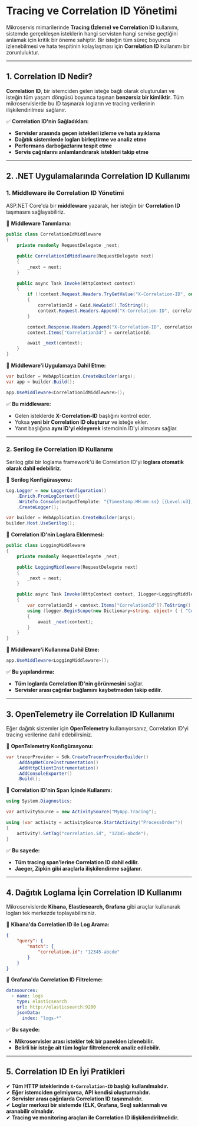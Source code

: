 # Tracing ve Correlation ID Yönetimi

Mikroservis mimarilerinde **Tracing (İzleme) ve Correlation ID** kullanımı, sistemde gerçekleşen isteklerin hangi servisten hangi servise geçtiğini anlamak için kritik bir öneme sahiptir. Bir isteğin tüm süreç boyunca izlenebilmesi ve hata tespitinin kolaylaşması için **Correlation ID** kullanımı bir zorunluluktur.

---

## 1. Correlation ID Nedir?

**Correlation ID**, bir istemciden gelen isteğe bağlı olarak oluşturulan ve isteğin tüm yaşam döngüsü boyunca taşınan **benzersiz bir kimliktir**. Tüm mikroservislerde bu ID taşınarak logların ve tracing verilerinin ilişkilendirilmesi sağlanır.

✅ **Correlation ID'nin Sağladıkları:**  
- **Servisler arasında geçen istekleri izleme ve hata ayıklama**  
- **Dağıtık sistemlerde logları birleştirme ve analiz etme**  
- **Performans darboğazlarını tespit etme**  
- **Servis çağrılarını anlamlandırarak istekleri takip etme**  

---

## 2. .NET Uygulamalarında Correlation ID Kullanımı

### **1. Middleware ile Correlation ID Yönetimi**

ASP.NET Core'da bir **middleware** yazarak, her isteğin bir **Correlation ID** taşımasını sağlayabiliriz.

📌 **Middleware Tanımlama:**

```csharp
public class CorrelationIdMiddleware
{
    private readonly RequestDelegate _next;

    public CorrelationIdMiddleware(RequestDelegate next)
    {
        _next = next;
    }

    public async Task Invoke(HttpContext context)
    {
        if (!context.Request.Headers.TryGetValue("X-Correlation-ID", out var correlationId))
        {
            correlationId = Guid.NewGuid().ToString();
            context.Request.Headers.Append("X-Correlation-ID", correlationId);
        }

        context.Response.Headers.Append("X-Correlation-ID", correlationId);
        context.Items["CorrelationId"] = correlationId;

        await _next(context);
    }
}
```

📌 **Middleware'i Uygulamaya Dahil Etme:**

```csharp
var builder = WebApplication.CreateBuilder(args);
var app = builder.Build();

app.UseMiddleware<CorrelationIdMiddleware>();
```

✅ **Bu middleware:**  
- Gelen isteklerde **X-Correlation-ID** başlığını kontrol eder.  
- Yoksa **yeni bir Correlation ID oluşturur** ve isteğe ekler.  
- Yanıt başlığına **aynı ID'yi ekleyerek** istemcinin ID'yi almasını sağlar.  

---

### **2. Serilog ile Correlation ID Kullanımı**

Serilog gibi bir loglama framework'ü ile Correlation ID'yi **loglara otomatik olarak dahil edebiliriz**.

📌 **Serilog Konfigürasyonu:**

```csharp
Log.Logger = new LoggerConfiguration()
    .Enrich.FromLogContext()
    .WriteTo.Console(outputTemplate: "{Timestamp:HH:mm:ss} [{Level:u3}] {CorrelationId} {Message:lj}{NewLine}{Exception}")
    .CreateLogger();

var builder = WebApplication.CreateBuilder(args);
builder.Host.UseSerilog();
```

📌 **Correlation ID'nin Loglara Eklenmesi:**

```csharp
public class LoggingMiddleware
{
    private readonly RequestDelegate _next;

    public LoggingMiddleware(RequestDelegate next)
    {
        _next = next;
    }

    public async Task Invoke(HttpContext context, ILogger<LoggingMiddleware> logger)
    {
        var correlationId = context.Items["CorrelationId"]?.ToString() ?? Guid.NewGuid().ToString();
        using (logger.BeginScope(new Dictionary<string, object> { { "CorrelationId", correlationId } }))
        {
            await _next(context);
        }
    }
}
```

📌 **Middleware'i Kullanıma Dahil Etme:**

```csharp
app.UseMiddleware<LoggingMiddleware>();
```

✅ **Bu yapılandırma:**  
- **Tüm loglarda Correlation ID'nin görünmesini** sağlar.  
- **Servisler arası çağrılar bağlamını kaybetmeden takip edilir.**  

---

## 3. OpenTelemetry ile Correlation ID Kullanımı

Eğer dağıtık sistemler için **OpenTelemetry** kullanıyorsanız, Correlation ID'yi tracing verilerine dahil edebilirsiniz.

📌 **OpenTelemetry Konfigürasyonu:**

```csharp
var tracerProvider = Sdk.CreateTracerProviderBuilder()
    .AddAspNetCoreInstrumentation()
    .AddHttpClientInstrumentation()
    .AddConsoleExporter()
    .Build();
```

📌 **Correlation ID'nin Span İçinde Kullanımı:**

```csharp
using System.Diagnostics;

var activitySource = new ActivitySource("MyApp.Tracing");

using (var activity = activitySource.StartActivity("ProcessOrder"))
{
    activity?.SetTag("correlation.id", "12345-abcde");
}
```

✅ **Bu sayede:**  
- **Tüm tracing span’lerine Correlation ID dahil edilir.**  
- **Jaeger, Zipkin gibi araçlarla ilişkilendirme sağlanır.**  

---

## 4. Dağıtık Loglama İçin Correlation ID Kullanımı

Mikroservislerde **Kibana, Elasticsearch, Grafana** gibi araçlar kullanarak logları tek merkezde toplayabilirsiniz.

📌 **Kibana'da Correlation ID ile Log Arama:**  

```json
{
    "query": {
        "match": {
            "correlation.id": "12345-abcde"
        }
    }
}
```

📌 **Grafana'da Correlation ID Filtreleme:**  

```yaml
datasources:
  - name: logs
    type: elasticsearch
    url: http://elasticsearch:9200
    jsonData:
      index: "logs-*"
```

✅ **Bu sayede:**  
- **Mikroservisler arası istekler tek bir panelden izlenebilir.**  
- **Belirli bir isteğe ait tüm loglar filtrelenerek analiz edilebilir.**  

---

## 5. Correlation ID En İyi Pratikleri

✔ **Tüm HTTP isteklerinde `X-Correlation-ID` başlığı kullanılmalıdır.**  
✔ **Eğer istemciden gelmiyorsa, API kendisi oluşturmalıdır.**  
✔ **Servisler arası çağrılarda Correlation ID taşınmalıdır.**  
✔ **Loglar merkezi bir sistemde (ELK, Grafana, Seq) saklanmalı ve aranabilir olmalıdır.**  
✔ **Tracing ve monitoring araçları ile Correlation ID ilişkilendirilmelidir.**